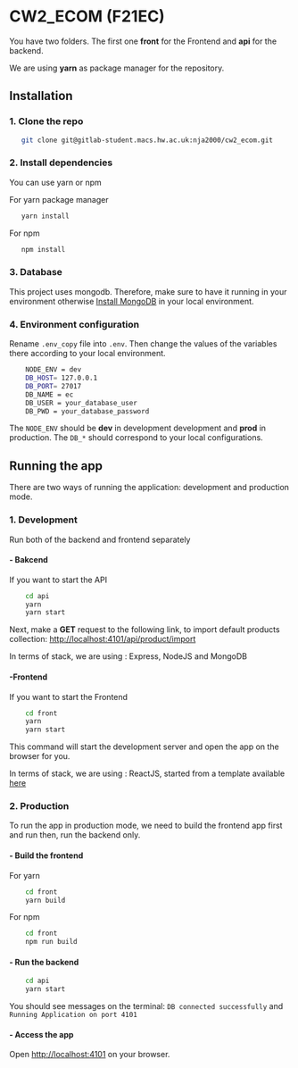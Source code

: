 # CW2_ECOM (F21EC)

You have two folders. The first one **front** for the Frontend and **api** for the backend.

We are using **yarn** as package manager for the repository.

## Installation
### 1. Clone the repo
```bash
   git clone git@gitlab-student.macs.hw.ac.uk:nja2000/cw2_ecom.git
```
### 2. Install dependencies
You can use yarn or npm

For yarn package manager
```bash
   yarn install
```
For npm 
```bash
   npm install
```
### 3. Database 
This project uses mongodb. Therefore, make sure to have it running in your environment otherwise [Install MongoDB](https://docs.mongodb.com/manual/installation/#mongodb-community-edition-installation-tutorials) in your local environment.


### 4. Environment configuration
Rename ``.env_copy`` file into ``.env``. Then change the values of the variables there according to your local environment.

```bash
    NODE_ENV = dev
    DB_HOST= 127.0.0.1
    DB_PORT= 27017
    DB_NAME = ec
    DB_USER = your_database_user
    DB_PWD = your_database_password
```
The ``NODE_ENV`` should be __dev__ in development development and __prod__ in production. The ``DB_*`` should correspond to your local configurations. 

## Running the app
There are two ways of running the application: development and production mode.
### 1. Development
Run both of the backend and frontend separately

#### - Bakcend

If you want to start the API

```bash
    cd api
    yarn
    yarn start
```

Next, make a __GET__ request to the following link, to import default products collection: [http://localhost:4101/api/product/import](http://localhost:4101/api/product/import) 

In terms of stack, we are using : Express, NodeJS and MongoDB

#### -Frontend

If you want to start the Frontend

```bash
    cd front
    yarn
    yarn start
```
This command will start the development server and open the app on the browser for you.

In terms of stack, we are using : ReactJS, started from a template available [here](https://github.com/BPouncey/ReactJS-ecommerce-template) 

### 2. Production
To run the app in production mode, we need to build the frontend app first and run then, run the backend only.
#### - Build the frontend
For yarn
```bash
    cd front
    yarn build
```
For npm
```bash
    cd front
    npm run build
```

#### - Run the backend

```bash
    cd api
    yarn start
```

You should see messages on the terminal: ``DB connected successfully`` and ``Running Application on port 4101`` 
#### - Access the app
Open [http://localhost:4101](http://localhost:4101) on your browser. 